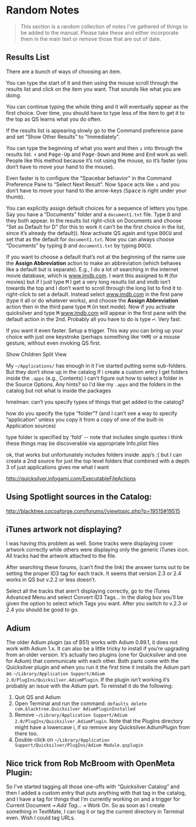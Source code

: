 # Random Notes

> This section is a random collection of notes I've gathered of things to be added to the manual. Please take these and either incorporate them in the main text or remove those that are out of date.

## Results List

There are a bunch of ways of choosing an item.

You can type the start of it and then using the mouse scroll through the results list and click on the item you want. That sounds like what you are doing.

You can continue typing the whole thing and it will eventually appear as the first choice. Over time, you should have to type less of the item to get it to the top as QS learns what you do often.

If the results list is appearing slowly go to the Command preference pane and set “Show Other Results” to “Immediately”.

You can type the beginning of what you want and then <kbd>↓</kbd> into through the results list. <kbd>↑</kbd> and <kbd>Page-Up</kbd> and <kbd>Page-Down</kbd> and <kbd>Home</kbd> and <kbd>End</kbd> work as well. People like this method because it’s not using the mouse, so it’s faster (you don’t have to move your hand to the mouse).

Even faster is to configure the “Spacebar behavior” in the Command Preference Pane to “Select Next Result”. Now <kbd>Space</kbd> acts like <kbd>↓</kbd> and you don’t have to move your hand to the arrow-keys (<kbd>Space</kbd> is right under your thumb).

You can explicitly assign default choices for a sequence of letters you type. Say you have a “Documents” folder and a `document1.txt` file. Type <kbd>D</kbd> and they both appear. In the results list right-click on Documents and choose “Set as Default for D” (for this to work it can’t be the first choice in the list, since it’s already the default)). Now activate QS again and type <kbd>D</kbd><kbd>O</kbd><kbd>C</kbd><kbd>U</kbd> and set that as the default for `document1.txt`. Now you can always choose “Documents” by typing <kbd>D</kbd> and `document1.txt` by typing <kbd>D</kbd><kbd>O</kbd><kbd>C</kbd><kbd>U</kbd>.

If you want to choose a default that’s not at the beginning of the name use the **Assign Abbreviation** action to make an abbreviation (which behaves like a default but is separate). E.g., I do a lot of searching in the internet movie database, which is www.imdb.com. I want this assigned to <kbd>M</kbd> (for movies) but if I just type <kbd>M</kbd> I get a very long results list and imdb isn’t towards the top and I don’t want to scroll through the long list to find it to right-click to set a default. Instead select www.imdb.com in the first pane (type it all or do whatever works), and choose the **Assign Abbreviation** action then in the third pane type <kbd>M</kbd> (in text mode). Now if you activate quicksilver and type <kbd>M</kbd> www.imdb.com will appear in the first pane with the default action in the 2nd. Probably all you have to do is type <kbd>↩</kbd>. Very fast.

If you want it even faster. Setup a trigger. This way you can bring up your choice with just one keystroke (perhaps something like <kbd>⌥</kbd><kbd>⌘</kbd><kbd>M</kbd>) or a mouse gesture, without even invoking QS first.

Show Children Split View

My `~/Applications/` has enough in it I've started putting some sub-folders.  But they don’t show up in the catalog If i create a custom entry I get folders inside the `.apps` (e.g., Contents) I can’t figure out how to select a folder in the Source Options.  Any hints? so I'd like my `.apps` and the folders in the catalog but not what is inside the packages

hmelman: can’t you specify types of things that get added to the catalog?

how do you specify the type “folder”? (and I can’t see a way to specify “application” unless you copy it from a copy of one of the built-in Application sources)

type folder is specified by 'fold’ -- note that includes single quotes i think these things may be discoverable via appropriate Info.plist files

ok, that works but unfortunately includes folders inside .app’s :( but I can create a 2nd source for just the top level folders that combined with a depth 3 of just applications gives me what I want

http://quicksilver.infogami.com/ExecutableFileActions

## Using Spotlight sources in the Catalog: 

http://blacktree.cocoaforge.com/forums//viewtopic.php?p=19515#19515


## iTunes artwork not displaying?

I was having this problem as well. Some tracks were displaying cover artwork correctly while others were displaying only the generic iTunes icon. All tracks had the artwork attached to the file. 

After searching these forums, (can’t find the link) the answer turns out to be setting the proper ID3 tag for each track. It seems that version 2.3 or 2.4 works in QS but v.2.2 or less doesn’t. 

Select all the tracks that aren’t displaying correctly, go to the iTunes Advanced Menu and select Convert ID3 Tags... In the dialog box you’ll be given the option to select which Tags you want. After you switch to v.2.3 or 2.4 you should be good to go.

## Adium 

The older Adium plugin (as of B51) works with Adium 0.89.1, it does not work with Adium 1.x. It can also be a little tricky to install if you’re upgrading from an older version. It’s actually two plugins (one for Quicksilver and one for Adium) that communicate with each other. Both parts come with the Quicksilver plugin and when you run it the first time it installs the Adium part as `~/Library/Application Support/Adium 2.0/PlugIns/Quicksilver.AdiumPlugin`. If the plugin isn’t working it’s probably an issue with the Adium part. To reinstall it do the following:
1. Quit QS and Adium 
2. Open Terminal and run the command: 
    `defaults delete com.blacktree.Quicksilver AdiumPluginInstalled`
3. Remove `~/Library/Application Support/Adium 2.0/PlugIns/Quicksilver.AdiumPlugin`. Note that the PlugIns directory might have a lowercase i, if so remove any Quicksilver.AdiumPlugin from there too.
4. Double-click on `~/Library/Application Support/Quicksilver/PlugIns/Adium Module.qsplugin`

## Nice trick from Rob McBroom with OpenMeta Plugin:

So I've started tagging all those one-offs with “Quicksilver Catalog” and then I added a custom entry that puts anything with that tag in the catalog, and I have a tag for things that I’m currently working on and a trigger for Current Document <kbd>⇥</kbd> *Add Tag…* <kbd>⇥</kbd> Work On. So as soon as I create something in TextMate, I can tag it or tag the current directory in Terminal even. Wish I could tag URLs.
